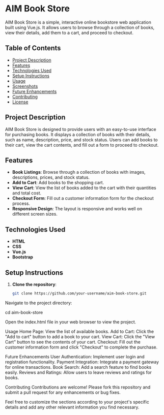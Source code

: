 # AIM Book Store

AIM Book Store is a simple, interactive online bookstore web application built using Vue.js. It allows users to browse through a collection of books, view their details, add them to a cart, and proceed to checkout.

## Table of Contents
- [Project Description](#project-description)
- [Features](#features)
- [Technologies Used](#technologies-used)
- [Setup Instructions](#setup-instructions)
- [Usage](#usage)
- [Screenshots](#screenshots)
- [Future Enhancements](#future-enhancements)
- [Contributing](#contributing)
- [License](#license)

## Project Description
AIM Book Store is designed to provide users with an easy-to-use interface for purchasing books. It displays a collection of books with their details, such as name, description, price, and stock status. Users can add books to their cart, view the cart contents, and fill out a form to proceed to checkout.

## Features
- **Book Listings**: Browse through a collection of books with images, descriptions, prices, and stock status.
- **Add to Cart**: Add books to the shopping cart.
- **View Cart**: View the list of books added to the cart with their quantities and total cost.
- **Checkout Form**: Fill out a customer information form for the checkout process.
- **Responsive Design**: The layout is responsive and works well on different screen sizes.

## Technologies Used
- **HTML**
- **CSS**
- **Vue.js**
- **Bootstrap**

## Setup Instructions
1. **Clone the repository**:
   ```bash
   git clone https://github.com/your-username/aim-book-store.git
Navigate to the project directory:

cd aim-book-store

Open the index.html file in your web browser to view the project.

Usage
Home Page: View the list of available books.
Add to Cart: Click the "Add to cart" button to add a book to your cart.
View Cart: Click the "View Cart" button to see the contents of your cart.
Checkout: Fill out the customer information form and click "Checkout" to complete the purchase.



Future Enhancements
User Authentication: Implement user login and registration functionality.
Payment Integration: Integrate a payment gateway for online transactions.
Book Search: Add a search feature to find books easily.
Reviews and Ratings: Allow users to leave reviews and ratings for books.

Contributing
Contributions are welcome! Please fork this repository and submit a pull request for any enhancements or bug fixes.

Feel free to customize the sections according to your project's specific details and add any other relevant information you find necessary.
